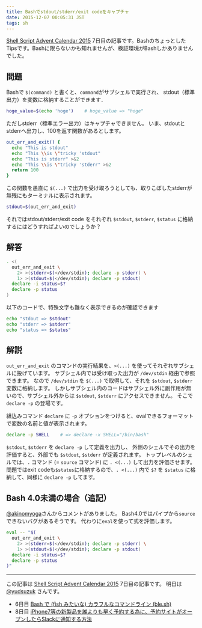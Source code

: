 ```yaml
---
title: Bashでstdout/stderr/exit codeをキャプチャ
date: 2015-12-07 00:05:31 JST
tags: sh
---
```


[Shell Script Advent Calendar 2015](http://qiita.com/advent-calendar/2015/shell-script) 7日目の記事です。BashのちょっとしたTipsです。Bashに限らないかも知れませんが、検証環境がBashしかありませんでした。

## 問題

Bashで `$(command)` と書くと、`command`がサブシェルで実行され、
stdout（標準出力）を変数に格納することができます．

```sh
hoge_value=$(echo 'hoge')    # hoge_value => "hoge"
```

ただしstderr（標準エラー出力）はキャプチャできません。
いま、stdoutとstderrへ出力し、100を返す関数があるとします。

```sh
out_err_and_exit() {
  echo "This is stdout"
  echo "This \\is \"tricky 'stdout"
  echo "This is stderr" >&2
  echo "This \\is \"tricky 'stderr" >&2
  return 100
}
```

この関数を愚直に `$(...)` で出力を受け取ろうとしても、取りこぼしたstderrが無残にもターミナルに表示されます。

```sh
stdout=$(out_err_and_exit)
```

それではstdout/stderr/exit code をそれぞれ `$stdout`, `$stderr`, `$status` に格納するにはどうすればよいのでしょうか？

## 解答

```sh
. <(
  out_err_and_exit \
    2> >(stderr=$(</dev/stdin); declare -p stderr) \
    1> >(stdout=$(</dev/stdin); declare -p stdout)
  declare -i status=$?
  declare -p status
)
```

以下のコードで、特殊文字も難なく表示できるのが確認できます

```sh
echo "stdout => $stdout"
echo "stderr => $stderr"
echo "status => $status"
```

## 解説

`out_err_and_exit` のコマンドの実行結果を、`>(...)` を使ってそれぞれサブシェルに投げています。
サブシェル内では受け取った出力が `/dev/stdin` 経由で参照できます。
なので `/dev/stdin` を `$(...)` で取得して、それを `$stdout`, `$stderr` 変数に格納します。
しかしサブシェル内のコードはサブシェル外に副作用が無いので、サブシェル外からは `$stdout`, `$stderr` にアクセスできません。
そこで `declare -p` の登場です。

組込みコマンド `declare` に `-p` オプションをつけると、evalできるフォーマットで変数の名前と値が表示されます。

```sh
declare -p SHELL    # => declare -x SHELL="/bin/bash"
```

`$stdout`, `$stderr` を `declare -p` して定義を出力し、
外側のシェルでその出力を評価すると、外部でも `$stdout`, `$stderr` が定義されます。
トップレベルのシェルでは、`.` コマンド \(= `source` コマンド\) に `. <(...)` して出力を評価させます。
問題ではexit codeも`$status`に格納するので、`. <(...)` 内で `$?` を `$status` に格納して、同様に `declare -p` してます。

## Bash 4\.0未満の場合（追記）

[@akinomyoga](http://qiita.com/akinomyoga)さんからコメントがありました。
Bash4\.0ではパイプから`source`できないバグがあるそうです。
代わりに`eval`を使って式を評価します。

```sh
eval -- "$(
  out_err_and_exit \
    2> >(stderr=$(</dev/stdin); declare -p stderr) \
    1> >(stdout=$(</dev/stdin); declare -p stdout)
  declare -i status=$?
  declare -p status
)"
```

* * *

この記事は [Shell Script Advent Calendar 2015](http://qiita.com/advent-calendar/2015/shell-script) 7日目の記事です。
明日は [@yudsuzuk](http://qiita.com/yudsuzuk) さんです。

- 6日目 [Bash で \(fish みたいな\) カラフルなコマンドライン \(ble\.sh\)](http://qiita.com/akinomyoga/items/22bbf8029e6459ed57ba)
- 8日目 [iPhone7等の新製品を誰よりも早く予約する為に、予約サイトがオープンしたらSlackに通知する方法](http://yuzurus.hatenablog.jp/entry/shell-slack)

